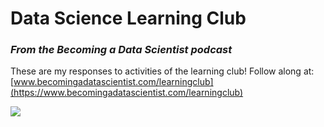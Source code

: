 # Data Science Learning Club
### *From the Becoming a Data Scientist podcast*
These are my responses to activities of the learning club! Follow along at: [www.becomingadatascientist.com/learningclub](https://www.becomingadatascientist.com/learningclub)

![](https://i1.wp.com/res.cloudinary.com/dyd911kmh/image/upload/f_auto,q_auto:best/v1537190626/Ep._40_axodve.png?w=456&ssl=1)
